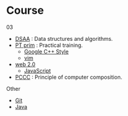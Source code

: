 # Course

03

* [DSAA](./DSAA/) : Data structures and algorithms.
* [PT prim](./src/PT-prim/) : Practical training.
    * [Google C++ Style](./PT-prim/google-style)
    * [vim](./PT-prim/vim/)
* [web 2.0](./web/school/)
    * [JavaScript](./web/javascript/)
* [PCCC](./PCCC/) : Principle of computer composition.

Other

* [Git](./git/)
* [Java](./java/)

